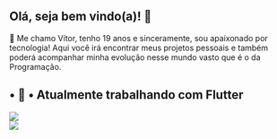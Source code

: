 ## Olá, seja bem vindo(a)! 👋

🌱 Me chamo Vítor, tenho 19 anos e sinceramente, sou apaixonado por tecnologia! Aqui você irá encontrar meus projetos pessoais e também poderá acompanhar minha evolução nesse mundo vasto que é o da Programação.

• 🔭 • Atualmente trabalhando com Flutter
-----------------------------------------------

<html>
<body>

<div>
<a href="https://github.com/Mott4">
  <img align="center" src="https://github-readme-stats.vercel.app/api?username=Mott4&show_icons=true&theme=onedark" />
</a>
</div>

<div>
<img align="center" src="https://img.shields.io/badge/Flutter-02569B?style=for-the-badge&logo=flutter&logoColor=white"/>
</div>
  
</body>
</html>
